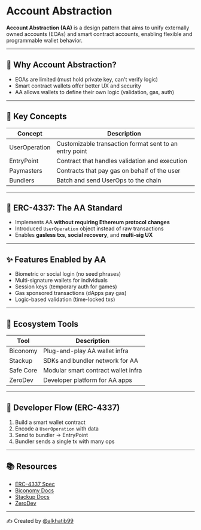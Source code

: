# Account Abstraction

**Account Abstraction (AA)** is a design pattern that aims to unify externally owned accounts (EOAs) and smart contract accounts, enabling flexible and programmable wallet behavior.

---

## 🔐 Why Account Abstraction?

- EOAs are limited (must hold private key, can't verify logic)
- Smart contract wallets offer better UX and security
- AA allows wallets to define their own logic (validation, gas, auth)

---

## 🧠 Key Concepts

| Concept           | Description                                                |
|-------------------|------------------------------------------------------------|
| UserOperation     | Customizable transaction format sent to an entry point     |
| EntryPoint        | Contract that handles validation and execution             |
| Paymasters        | Contracts that pay gas on behalf of the user               |
| Bundlers          | Batch and send UserOps to the chain                        |

---

## 🔧 ERC-4337: The AA Standard

- Implements AA **without requiring Ethereum protocol changes**
- Introduced `UserOperation` object instead of raw transactions
- Enables **gasless txs**, **social recovery**, and **multi-sig UX**

---

## ✨ Features Enabled by AA

- Biometric or social login (no seed phrases)
- Multi-signature wallets for individuals
- Session keys (temporary auth for games)
- Gas sponsored transactions (dApps pay gas)
- Logic-based validation (time-locked txs)

---

## 🧪 Ecosystem Tools

| Tool         | Description                            |
|--------------|----------------------------------------|
| Biconomy     | Plug-and-play AA wallet infra          |
| Stackup      | SDKs and bundler network for AA        |
| Safe Core    | Modular smart contract wallet infra    |
| ZeroDev      | Developer platform for AA apps         |

---

## 🚀 Developer Flow (ERC-4337)

1. Build a smart wallet contract
2. Encode a `UserOperation` with data
3. Send to bundler → EntryPoint
4. Bundler sends a single tx with many ops

---

## 📚 Resources

- [ERC-4337 Spec](https://eips.ethereum.org/EIPS/eip-4337)
- [Biconomy Docs](https://docs.biconomy.io/)
- [Stackup Docs](https://docs.stackup.sh/)
- [ZeroDev](https://docs.zerodev.app/)

---

✍️ Created by [@alkhatib99](https://github.com/alkhatib99)
